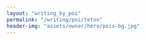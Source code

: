 ```yaml
---
layout: "writing_by_poi"
permalink: "/writing/poi/teton"
header-img: "assets/owner/hero/pois-bg.jpg"
---
```

